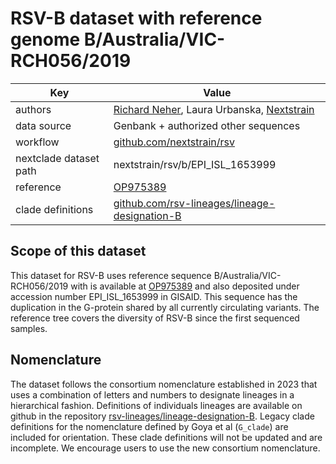 # RSV-B dataset with reference genome B/Australia/VIC-RCH056/2019

| Key                    | Value                                                                                                               |
| ---------------------- | --------------------------------------------------------------------------------------------------------------------|
| authors                | [Richard Neher](https://neherlab.org), Laura Urbanska, [Nextstrain](https://nextstrain.org)                         |
| data source            | Genbank + authorized other sequences                                                                                |
| workflow               | [github.com/nextstrain/rsv](https://github.com/nextstrain/rsv)                                                      |
| nextclade dataset path | nextstrain/rsv/b/EPI_ISL_1653999                                                                                    |
| reference              | [OP975389](https://www.ncbi.nlm.nih.gov/nuccore/OP975389.1)                                                         |
| clade definitions      | [github.com/rsv-lineages/lineage-designation-B](https://github.com/rsv-lineages/lineage-designation-B)              |

## Scope of this dataset
This dataset for RSV-B uses reference sequence B/Australia/VIC-RCH056/2019 with is available at [OP975389](https://www.ncbi.nlm.nih.gov/nuccore/OP975389.1) and also deposited under accession number EPI_ISL_1653999 in GISAID. This sequence has the duplication in the G-protein shared by all currently circulating variants.
The reference tree covers the diversity of RSV-B since the first sequenced samples.


## Nomenclature
The dataset follows the consortium nomenclature established in 2023 that uses a combination of letters and numbers to designate lineages in a hierarchical fashion.
Definitions of individuals lineages are available on github in the repository [rsv-lineages/lineage-designation-B](https://github.com/rsv-lineages/lineage-designation-B).
Legacy clade definitions for the nomenclature defined by Goya et al (`G_clade`) are included for orientation. These clade definitions will not be updated and are incomplete. We encourage users to use the new consortium nomenclature.

